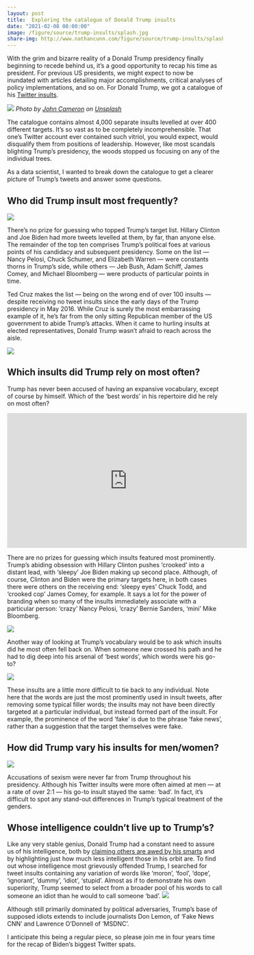 ```yaml
---
layout: post
title:  Exploring the catalogue of Donald Trump insults
date: "2021-02-08 08:00:00"
image: /figure/source/trump-insults/splash.jpg
share-img: http://www.nathancunn.com/figure/source/trump-insults/splash.jpg
---
```


With the grim and bizarre reality of a Donald Trump presidency finally beginning to recede behind us, it’s a good opportunity to recap his time as president. For previous US presidents, we might expect to now be inundated with articles detailing major accomplishments, critical analyses of policy implementations, and so on. For Donald Trump, we got a catalogue of his [Twitter insults](https://www.nytimes.com/interactive/2021/01/19/upshot/trump-complete-insult-list.html).

![](../figure/source/trump-insults/splash.jpg)
*Photo by [John Cameron](https://unsplash.com/@john_cameron?utm_source=medium&utm_medium=referral) on [Unsplash](https://unsplash.com/?utm_source=medium&utm_medium=referral)*


The catalogue contains almost 4,000 separate insults levelled at over 400 different targets. It’s so vast as to be completely incomprehensible. That one’s Twitter account ever contained such vitriol, you would expect, would disqualify them from positions of leadership. However, like most scandals blighting Trump’s presidency, the woods stopped us focusing on any of the individual trees.

As a data scientist, I wanted to break down the catalogue to get a clearer picture of Trump’s tweets and answer some questions.

## Who did Trump insult most frequently?
![](../figure/source/who.png)

There’s no prize for guessing who topped Trump’s target list. Hillary Clinton and Joe Biden had more tweets levelled at them, by far, than anyone else. The remainder of the top ten comprises Trump’s political foes at various points of his candidacy and subsequent presidency. Some on the list — Nancy Pelosi, Chuck Schumer, and Elizabeth Warren — were constants thorns in Trump’s side, while others — Jeb Bush, Adam Schiff, James Comey, and Michael Bloomberg — were products of particular points in time.

Ted Cruz makes the list — being on the wrong end of over 100 insults — despite receiving no tweet insults since the early days of the Trump presidency in May 2016. While Cruz is surely the most embarrassing example of it, he’s far from the only sitting Republican member of the US government to abide Trump’s attacks. When it came to hurling insults at elected representatives, Donald Trump wasn’t afraid to reach across the aisle.

![](../figure/source/trump-insults/gov.png)

## Which insults did Trump rely on most often?
Trump has never been accused of having an expansive vocabulary, except of course by himself. Which of the ‘best words’ in his repertoire did he rely on most often?

<iframe width="560" height="315" src="https://www.youtube.com/embed/lM2GFtO5VP0" frameborder="0" allow="accelerometer; autoplay; clipboard-write; encrypted-media; gyroscope; picture-in-picture" allowfullscreen></iframe>

There are no prizes for guessing which insults featured most prominently. Trump’s abiding obsession with Hillary Clinton pushes ‘crooked’ into a distant lead, with ‘sleepy’ Joe Biden making up second place. Although, of course, Clinton and Biden were the primary targets here, in both cases there were others on the receiving end: ‘sleepy eyes’ Chuck Todd, and ‘crooked cop’ James Comey, for example. It says a lot for the power of branding when so many of the insults immediately associate with a particular person: ‘crazy’ Nancy Pelosi, ‘crazy’ Bernie Sanders, ‘mini’ Mike Bloomberg.

![](../figure/source/trump-insults/insults.png)

Another way of looking at Trump’s vocabulary would be to ask which insults did he most often fell back on. When someone new crossed his path and he had to dig deep into his arsenal of ‘best words’, which words were his go-to?

![](../figure/source/trump-insults/insults_people.png)

These insults are a little more difficult to tie back to any individual. Note here that the words are just the most prominently used in insult tweets, after removing some typical filler words; the insults may not have been directly targeted at a particular individual, but instead formed part of the insult. For example, the prominence of the word ‘fake’ is due to the phrase ‘fake news’, rather than a suggestion that the target themselves were fake.

## How did Trump vary his insults for men/women?
![](../figure/source/trump-insults/gender.png)

Accusations of sexism were never far from Trump throughout his presidency. Although his Twitter insults were more often aimed at men — at a rate of over 2:1 — his go-to insult stayed the same: ‘bad’. In fact, it’s difficult to spot any stand-out differences in Trump’s typical treatment of the genders.

## Whose intelligence couldn’t live up to Trump’s?
Like any very stable genius, Donald Trump had a constant need to assure us of his intelligence, both by [claiming others are awed by his smarts](https://www.bbc.com/news/av/world-us-canada-51761880) and by highlighting just how much less intelligent those in his orbit are. To find out whose intelligence most grievously offended Trump, I searched for tweet insults containing any variation of words like ‘moron’, ‘fool’, ‘dope’, ‘ignorant’, ‘dummy’, ‘idiot’, ‘stupid’. Almost as if to demonstrate his own superiority, Trump seemed to select from a broader pool of his words to call someone an idiot than he would to call someone ‘bad’.
![](../figure/source/trump-insults/intelligence.png)

Although still primarily dominated by political adversaries, Trump’s base of supposed idiots extends to include journalists Don Lemon, of ‘Fake News CNN’ and Lawrence O’Donnell of ‘MSDNC’.

I anticipate this being a regular piece, so please join me in four years time for the recap of Biden’s biggest Twitter spats.